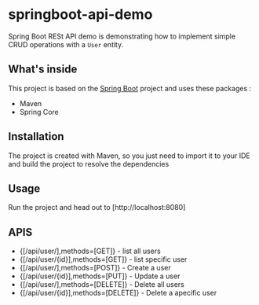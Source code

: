 # springboot-api-demo

Spring Boot RESt API demo is demonstrating how to implement simple CRUD operations with a `User` entity.

## What's inside 
This project is based on the [Spring Boot](http://projects.spring.io/spring-boot/) project and uses these packages :
- Maven
- Spring Core

## Installation 
The project is created with Maven, so you just need to import it to your IDE and build the project to resolve the dependencies

## Usage 
Run the project and head out to [http://localhost:8080]

## APIS
* {[/api/user/],methods=[GET]} - list all users  
* {[/api/user/{id}],methods=[GET]} - list specific user
* {[/api/user/],methods=[POST]} - Create a user
* {[/api/user/{id}],methods=[PUT]} - Update a user
* {[/api/user/],methods=[DELETE]} - Delete all users
* {[/api/user/{id}],methods=[DELETE]} - Delete a apecific user